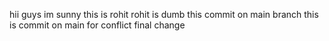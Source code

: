 hii guys im sunny
this is rohit
rohit is dumb
this commit on main branch
this is commit on main for conflict
final change